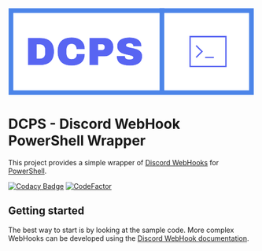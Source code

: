 ![Logo](https://github.com/Hope-IT-Works/DCPS/blob/main/resources/graphics/logo/logo_small.png?raw=true)

# DCPS - Discord WebHook PowerShell Wrapper
This project provides a simple wrapper of [Discord WebHooks](https://discord.com/developers/docs/resources/webhook) for [PowerShell](https://github.com/PowerShell/PowerShell).

[![Codacy Badge](https://app.codacy.com/project/badge/Grade/89e03857327349bdb5418c25fe0c2b2b)](https://www.codacy.com/gh/Hope-IT-Works/DCPS/dashboard?utm_source=github.com&amp;utm_medium=referral&amp;utm_content=Hope-IT-Works/DCPS&amp;utm_campaign=Badge_Grade)
[![CodeFactor](https://www.codefactor.io/repository/github/hope-it-works/dcps/badge)](https://www.codefactor.io/repository/github/hope-it-works/dcps)

## Getting started
The best way to start is by looking at the sample code. More complex WebHooks can be developed using the [Discord WebHook documentation](https://discord.com/developers/docs/resources/webhook).
